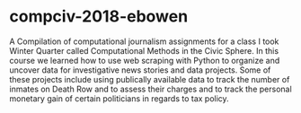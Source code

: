 # compciv-2018-ebowen

A Compilation of computational journalism assignments for a class I took Winter Quarter called Computational Methods 
in the Civic Sphere. In this course we learned how to use web scraping with Python to organize and uncover data for 
investigative news stories and data projects. Some of these projects include using publically available data to track 
the number of inmates on Death Row and to assess their charges and to track the personal monetary gain of certain politicians in regards to tax policy. 
